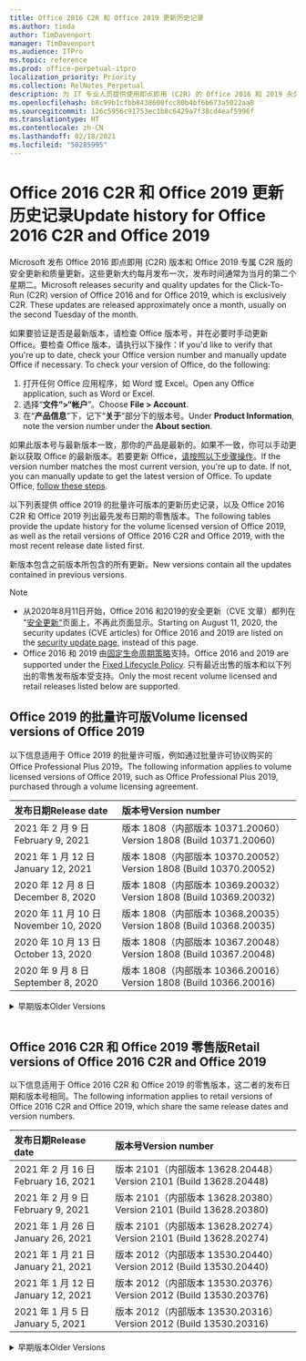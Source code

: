 ```yaml
---
title: Office 2016 C2R 和 Office 2019 更新历史记录
ms.author: timda
author: TimDavenport
manager: TimDavenport
ms.audience: ITPro
ms.topic: reference
ms.prod: office-perpetual-itpro
localization_priority: Priority
ms.collection: RelNotes_Perpetual
description: 为 IT 专业人员提供使用即点即用 (C2R) 的 Office 2016 和 2019 永久版本的更新历史记录
ms.openlocfilehash: b8c99b1cfbb8438600fcc80b4bf6b673a5022aa8
ms.sourcegitcommit: 126c5956c91753ec1b8c6429a7f38cd4eaf5996f
ms.translationtype: HT
ms.contentlocale: zh-CN
ms.lasthandoff: 02/18/2021
ms.locfileid: "50285995"
---
```

# <a name="update-history-for-office-2016-c2r-and-office-2019"></a><span data-ttu-id="7cf9a-103">Office 2016 C2R 和 Office 2019 更新历史记录</span><span class="sxs-lookup"><span data-stu-id="7cf9a-103">Update history for Office 2016 C2R and Office 2019</span></span>

<span data-ttu-id="7cf9a-p101">Microsoft 发布 Office 2016 即点即用 (C2R) 版本和 Office 2019 专属 C2R 版的安全更新和质量更新。这些更新大约每月发布一次，发布时间通常为当月的第二个星期二。</span><span class="sxs-lookup"><span data-stu-id="7cf9a-p101">Microsoft releases security and quality updates for the Click-To-Run (C2R) version of Office 2016 and for Office 2019, which is exclusively C2R. These updates are released approximately once a month, usually on the second Tuesday of the month.</span></span>

<span data-ttu-id="7cf9a-p102">如果要验证是否是最新版本，请检查 Office 版本号，并在必要时手动更新 Office。要检查 Office 版本，请执行以下操作：</span><span class="sxs-lookup"><span data-stu-id="7cf9a-p102">If you'd like to verify that you're up to date, check your Office version number and manually update Office if necessary. To check your version of Office, do the following:</span></span>

  1.    <span data-ttu-id="7cf9a-108">打开任何 Office 应用程序，如 Word 或 Excel。</span><span class="sxs-lookup"><span data-stu-id="7cf9a-108">Open any Office application, such as Word or Excel.</span></span>
  2.    <span data-ttu-id="7cf9a-109">选择“**文件”>“帐户**”。</span><span class="sxs-lookup"><span data-stu-id="7cf9a-109">Choose **File > Account**.</span></span>
  3.    <span data-ttu-id="7cf9a-110">在“**产品信息**”下，记下“**关于**”部分下的版本号。</span><span class="sxs-lookup"><span data-stu-id="7cf9a-110">Under **Product Information**, note the version number under the **About section**.</span></span>

<span data-ttu-id="7cf9a-p103">如果此版本号与最新版本一致，那你的产品是最新的。如果不一致，你可以手动更新以获取 Office 的最新版本。若要更新 Office，[请按照以下步骤操作](https://support.office.com/article/2ab296f3-7f03-43a2-8e50-46de917611c5)。</span><span class="sxs-lookup"><span data-stu-id="7cf9a-p103">If the version number matches the most current version, you're up to date. If not, you can manually update to get the latest version of Office. To update Office, [follow these steps](https://support.office.com/article/2ab296f3-7f03-43a2-8e50-46de917611c5).</span></span>


<span data-ttu-id="7cf9a-114">以下列表提供 office 2019 的批量许可版本的更新历史记录，以及 Office 2016 C2R 和 Office 2019 列出最先发布日期的零售版本。</span><span class="sxs-lookup"><span data-stu-id="7cf9a-114">The following tables provide the update history for the volume licensed version of Office 2019, as well as the retail versions of Office 2016 C2R and Office 2019, with the most recent release date listed first.</span></span>

<span data-ttu-id="7cf9a-115">新版本包含之前版本所包含的所有更新。</span><span class="sxs-lookup"><span data-stu-id="7cf9a-115">New versions contain all the updates contained in previous versions.</span></span>


 > [!NOTE]
> - <span data-ttu-id="7cf9a-116">从2020年8月11日开始，Office 2016 和2019的安全更新（CVE 文章）都列在 "[安全更新"](https://docs.microsoft.com/officeupdates/microsoft365-apps-security-updates)页面上，不再此页面显示。</span><span class="sxs-lookup"><span data-stu-id="7cf9a-116">Starting on August 11, 2020, the security updates (CVE articles) for Office 2016 and 2019 are listed on the [security update page](https://docs.microsoft.com/officeupdates/microsoft365-apps-security-updates), instead of this page.</span></span> 
> - <span data-ttu-id="7cf9a-117">Office 2016 和 2019 由[固定生命周期策略](https://docs.microsoft.com/lifecycle/policies/fixed)支持。</span><span class="sxs-lookup"><span data-stu-id="7cf9a-117">Office 2016 and 2019 are supported under the [Fixed Lifecycle Policy](https://docs.microsoft.com/lifecycle/policies/fixed).</span></span> <span data-ttu-id="7cf9a-118">只有最近出售的版本和以下列出的零售发布版本受支持。</span><span class="sxs-lookup"><span data-stu-id="7cf9a-118">Only the most recent volume licensed and retail releases listed below are supported.</span></span>


## <a name="volume-licensed-versions-of-office-2019"></a><span data-ttu-id="7cf9a-119">Office 2019 的批量许可版</span><span class="sxs-lookup"><span data-stu-id="7cf9a-119">Volume licensed versions of Office 2019</span></span>
<span data-ttu-id="7cf9a-120">以下信息适用于 Office 2019 的批量许可版，例如通过批量许可协议购买的 Office Professional Plus 2019。</span><span class="sxs-lookup"><span data-stu-id="7cf9a-120">The following information applies to volume licensed versions of Office 2019, such as Office Professional Plus 2019, purchased through a volume licensing agreement.</span></span>

[//]: # (请勿删除批量许可表开头)


|<span data-ttu-id="7cf9a-122">**发布日期**</span><span class="sxs-lookup"><span data-stu-id="7cf9a-122">**Release date**</span></span>|<span data-ttu-id="7cf9a-123">**版本号**</span><span class="sxs-lookup"><span data-stu-id="7cf9a-123">**Version number**</span></span>|
|:-----|:-----|
|<span data-ttu-id="7cf9a-124">2021 年 2 月 9 日</span><span class="sxs-lookup"><span data-stu-id="7cf9a-124">February 9, 2021</span></span>|<span data-ttu-id="7cf9a-125">版本 1808（内部版本 10371.20060）</span><span class="sxs-lookup"><span data-stu-id="7cf9a-125">Version 1808 (Build 10371.20060)</span></span>|
|<span data-ttu-id="7cf9a-126">2021 年 1 月 12 日</span><span class="sxs-lookup"><span data-stu-id="7cf9a-126">January 12, 2021</span></span>|<span data-ttu-id="7cf9a-127">版本 1808（内部版本 10370.20052）</span><span class="sxs-lookup"><span data-stu-id="7cf9a-127">Version 1808 (Build 10370.20052)</span></span>|
|<span data-ttu-id="7cf9a-128">2020 年 12 月 8 日</span><span class="sxs-lookup"><span data-stu-id="7cf9a-128">December 8, 2020</span></span>|<span data-ttu-id="7cf9a-129">版本 1808（内部版本 10369.20032）</span><span class="sxs-lookup"><span data-stu-id="7cf9a-129">Version 1808 (Build 10369.20032)</span></span>|
|<span data-ttu-id="7cf9a-130">2020 年 11 月 10 日</span><span class="sxs-lookup"><span data-stu-id="7cf9a-130">November 10, 2020</span></span>|<span data-ttu-id="7cf9a-131">版本 1808（内部版本 10368.20035）</span><span class="sxs-lookup"><span data-stu-id="7cf9a-131">Version 1808 (Build 10368.20035)</span></span>|
|<span data-ttu-id="7cf9a-132">2020 年 10 月 13 日</span><span class="sxs-lookup"><span data-stu-id="7cf9a-132">October 13, 2020</span></span>|<span data-ttu-id="7cf9a-133">版本 1808（内部版本 10367.20048）</span><span class="sxs-lookup"><span data-stu-id="7cf9a-133">Version 1808 (Build 10367.20048)</span></span>|
|<span data-ttu-id="7cf9a-134">2020 年 9 月 8 日</span><span class="sxs-lookup"><span data-stu-id="7cf9a-134">September 8, 2020</span></span>|<span data-ttu-id="7cf9a-135">版本 1808（内部版本 10366.20016）</span><span class="sxs-lookup"><span data-stu-id="7cf9a-135">Version 1808 (Build 10366.20016)</span></span>|


[//]: # (请勿删除批量许可表结尾)

<details>
<summary><span data-ttu-id="7cf9a-137">早期版本</span><span class="sxs-lookup"><span data-stu-id="7cf9a-137">Older Versions</span></span></summary>
 

[//]: # (请勿删除批量许可旧表开头)


|<span data-ttu-id="7cf9a-139">**发布日期**</span><span class="sxs-lookup"><span data-stu-id="7cf9a-139">**Release date**</span></span>|<span data-ttu-id="7cf9a-140">**版本号**</span><span class="sxs-lookup"><span data-stu-id="7cf9a-140">**Version number**</span></span>|
|:-----|:-----|
|<span data-ttu-id="7cf9a-141">2020 年 8 月 11 日</span><span class="sxs-lookup"><span data-stu-id="7cf9a-141">August 11, 2020</span></span>|<span data-ttu-id="7cf9a-142">版本 1808（内部版本 10364.20059）</span><span class="sxs-lookup"><span data-stu-id="7cf9a-142">Version 1808 (Build 10364.20059)</span></span>|
|<span data-ttu-id="7cf9a-143">2020 年 7 月 14 日</span><span class="sxs-lookup"><span data-stu-id="7cf9a-143">July 14, 2020</span></span>   |<span data-ttu-id="7cf9a-144">版本 1808（内部版本 10363.20015）</span><span class="sxs-lookup"><span data-stu-id="7cf9a-144">Version 1808 (Build 10363.20015)</span></span>  |
|<span data-ttu-id="7cf9a-145">2020 年 6 月 9 日</span><span class="sxs-lookup"><span data-stu-id="7cf9a-145">June 9, 2020</span></span>   |<span data-ttu-id="7cf9a-146">版本 1808（内部版本 10361.20002）</span><span class="sxs-lookup"><span data-stu-id="7cf9a-146">Version 1808 (Build 10361.20002)</span></span>  |
|<span data-ttu-id="7cf9a-147">2020 年 5 月12 日</span><span class="sxs-lookup"><span data-stu-id="7cf9a-147">May 12, 2020</span></span>   |<span data-ttu-id="7cf9a-148">版本 1808（内部版本 10359.20023）</span><span class="sxs-lookup"><span data-stu-id="7cf9a-148">Version 1808 (Build 10359.20023)</span></span>  |
|<span data-ttu-id="7cf9a-149">2020 年 4 月 14 日</span><span class="sxs-lookup"><span data-stu-id="7cf9a-149">April 14, 2020</span></span>   |<span data-ttu-id="7cf9a-150">版本 1808 （内部版本 10358.20061）</span><span class="sxs-lookup"><span data-stu-id="7cf9a-150">Version 1808 (Build 10358.20061)</span></span>  |
|<span data-ttu-id="7cf9a-151">2020 年 3 月 10 日</span><span class="sxs-lookup"><span data-stu-id="7cf9a-151">March 10, 2020</span></span>   |<span data-ttu-id="7cf9a-152">版本 1808（内部版本 10357.20081）</span><span class="sxs-lookup"><span data-stu-id="7cf9a-152">Version 1808 (Build 10357.20081)</span></span>  |
|<span data-ttu-id="7cf9a-153">2020 年 2 月 11 日</span><span class="sxs-lookup"><span data-stu-id="7cf9a-153">February 11, 2020</span></span>   |<span data-ttu-id="7cf9a-154">版本 1808（内部版本 10356.20006）</span><span class="sxs-lookup"><span data-stu-id="7cf9a-154">Version 1808 (Build 10356.20006)</span></span>  |


[//]: # (请勿删除批量许可旧表结尾)

</details>


<br/>

## <a name="retail-versions-of-office-2016-c2r-and-office-2019"></a><span data-ttu-id="7cf9a-156">Office 2016 C2R 和 Office 2019 零售版</span><span class="sxs-lookup"><span data-stu-id="7cf9a-156">Retail versions of Office 2016 C2R and Office 2019</span></span>
<span data-ttu-id="7cf9a-157">以下信息适用于 Office 2016 C2R 和 Office 2019 的零售版本，这二者的发布日期和版本号相同。</span><span class="sxs-lookup"><span data-stu-id="7cf9a-157">The following information applies to retail versions of Office 2016 C2R and Office 2019, which share the same release dates and version numbers.</span></span>

[//]: # (请勿删除零售表开头)


|<span data-ttu-id="7cf9a-159">**发布日期**</span><span class="sxs-lookup"><span data-stu-id="7cf9a-159">**Release date**</span></span>|<span data-ttu-id="7cf9a-160">**版本号**</span><span class="sxs-lookup"><span data-stu-id="7cf9a-160">**Version number**</span></span>|
|:-----|:-----|
|<span data-ttu-id="7cf9a-161">2021 年 2 月 16 日</span><span class="sxs-lookup"><span data-stu-id="7cf9a-161">February 16, 2021</span></span>|<span data-ttu-id="7cf9a-162">版本 2101（内部版本 13628.20448）</span><span class="sxs-lookup"><span data-stu-id="7cf9a-162">Version 2101 (Build 13628.20448)</span></span>|
|<span data-ttu-id="7cf9a-163">2021 年 2 月 9 日</span><span class="sxs-lookup"><span data-stu-id="7cf9a-163">February 9, 2021</span></span>|<span data-ttu-id="7cf9a-164">版本 2101（内部版本 13628.20380）</span><span class="sxs-lookup"><span data-stu-id="7cf9a-164">Version 2101 (Build 13628.20380)</span></span>|
|<span data-ttu-id="7cf9a-165">2021 年 1 月 26 日</span><span class="sxs-lookup"><span data-stu-id="7cf9a-165">January 26, 2021</span></span>|<span data-ttu-id="7cf9a-166">版本 2101（内部版本 13628.20274）</span><span class="sxs-lookup"><span data-stu-id="7cf9a-166">Version 2101 (Build 13628.20274)</span></span>|
|<span data-ttu-id="7cf9a-167">2021 年 1 月 21 日</span><span class="sxs-lookup"><span data-stu-id="7cf9a-167">January 21, 2021</span></span>|<span data-ttu-id="7cf9a-168">版本 2012（内部版本 13530.20440）</span><span class="sxs-lookup"><span data-stu-id="7cf9a-168">Version 2012 (Build 13530.20440)</span></span>|
|<span data-ttu-id="7cf9a-169">2021 年 1 月 12 日</span><span class="sxs-lookup"><span data-stu-id="7cf9a-169">January 12, 2021</span></span>|<span data-ttu-id="7cf9a-170">版本 2012（内部版本 13530.20376）</span><span class="sxs-lookup"><span data-stu-id="7cf9a-170">Version 2012 (Build 13530.20376)</span></span>|
|<span data-ttu-id="7cf9a-171">2021 年 1 月 5 日</span><span class="sxs-lookup"><span data-stu-id="7cf9a-171">January 5, 2021</span></span>|<span data-ttu-id="7cf9a-172">版本 2012（内部版本 13530.20316）</span><span class="sxs-lookup"><span data-stu-id="7cf9a-172">Version 2012 (Build 13530.20316)</span></span>|


[//]: # (请勿删除零售表结尾)

<details>
<summary><span data-ttu-id="7cf9a-174">早期版本</span><span class="sxs-lookup"><span data-stu-id="7cf9a-174">Older Versions</span></span></summary>
 

[//]: # (请勿删除零售旧表开头)


|<span data-ttu-id="7cf9a-176">**发布日期**</span><span class="sxs-lookup"><span data-stu-id="7cf9a-176">**Release date**</span></span>|<span data-ttu-id="7cf9a-177">**版本号**</span><span class="sxs-lookup"><span data-stu-id="7cf9a-177">**Version number**</span></span>|
|:-----|:-----|
|<span data-ttu-id="7cf9a-178">2020 年 12 月 21 日</span><span class="sxs-lookup"><span data-stu-id="7cf9a-178">December 21, 2020</span></span>|<span data-ttu-id="7cf9a-179">版本 2011（内部版本 13426.20404）</span><span class="sxs-lookup"><span data-stu-id="7cf9a-179">Version 2011 (Build 13426.20404)</span></span>|
|<span data-ttu-id="7cf9a-180">2020 年 12 月 8 日</span><span class="sxs-lookup"><span data-stu-id="7cf9a-180">December 8, 2020</span></span>|<span data-ttu-id="7cf9a-181">版本 2011（内部版本 13426.20332）</span><span class="sxs-lookup"><span data-stu-id="7cf9a-181">Version 2011 (Build 13426.20332)</span></span>|
|<span data-ttu-id="7cf9a-182">2020 年 12 月 2 日</span><span class="sxs-lookup"><span data-stu-id="7cf9a-182">December 2, 2020</span></span>|<span data-ttu-id="7cf9a-183">版本 2011 (内部版本 13426.20308) </span><span class="sxs-lookup"><span data-stu-id="7cf9a-183">Version 2011 (Build 13426.20308)</span></span>|
|<span data-ttu-id="7cf9a-184">2020 年 11 月 30 日</span><span class="sxs-lookup"><span data-stu-id="7cf9a-184">November 30, 2020</span></span>|<span data-ttu-id="7cf9a-185">版本 2011（内部版本 13426.20294）</span><span class="sxs-lookup"><span data-stu-id="7cf9a-185">Version 2011 (Build 13426.20294)</span></span>|
|<span data-ttu-id="7cf9a-186">2020 年 11 月 23 日</span><span class="sxs-lookup"><span data-stu-id="7cf9a-186">November 23, 2020</span></span>|<span data-ttu-id="7cf9a-187">版本 2011（内部版本13426.20274）</span><span class="sxs-lookup"><span data-stu-id="7cf9a-187">Version 2011 (Build 13426.20274)</span></span>|
|<span data-ttu-id="7cf9a-188">2020 年 11 月 17 日</span><span class="sxs-lookup"><span data-stu-id="7cf9a-188">November 17, 2020</span></span>|<span data-ttu-id="7cf9a-189">版本 2010（内部版本 13328.20408）</span><span class="sxs-lookup"><span data-stu-id="7cf9a-189">Version 2010 (Build 13328.20408)</span></span>|
|<span data-ttu-id="7cf9a-190">2020 年 11 月 10 日</span><span class="sxs-lookup"><span data-stu-id="7cf9a-190">November 10, 2020</span></span>|<span data-ttu-id="7cf9a-191">版本 2010（内部版本 13328.20356）</span><span class="sxs-lookup"><span data-stu-id="7cf9a-191">Version 2010 (Build 13328.20356)</span></span>|
|<span data-ttu-id="7cf9a-192">2020 年 10 月 27 日</span><span class="sxs-lookup"><span data-stu-id="7cf9a-192">October 27, 2020</span></span>|<span data-ttu-id="7cf9a-193">版本 2010（内部版本 13328.20292）</span><span class="sxs-lookup"><span data-stu-id="7cf9a-193">Version 2010 (Build 13328.20292)</span></span>|
|<span data-ttu-id="7cf9a-194">2020 年 10 月 21 日</span><span class="sxs-lookup"><span data-stu-id="7cf9a-194">October 21, 2020</span></span>|<span data-ttu-id="7cf9a-195">版本 2009（内部版本 13231.20418）</span><span class="sxs-lookup"><span data-stu-id="7cf9a-195">Version 2009 (Build 13231.20418)</span></span>|
|<span data-ttu-id="7cf9a-196">2020 年 10 月 13 日</span><span class="sxs-lookup"><span data-stu-id="7cf9a-196">October 13, 2020</span></span>|<span data-ttu-id="7cf9a-197">版本 2009（内部版本 13231.20390）</span><span class="sxs-lookup"><span data-stu-id="7cf9a-197">Version 2009 (Build 13231.20390)</span></span>|
|<span data-ttu-id="7cf9a-198">2020 年 10 月 8 日</span><span class="sxs-lookup"><span data-stu-id="7cf9a-198">October 8, 2020</span></span>|<span data-ttu-id="7cf9a-199">版本 2009 (内部版本 13231.20368)</span><span class="sxs-lookup"><span data-stu-id="7cf9a-199">Version 2009 (Build 13231.20368)</span></span>|
|<span data-ttu-id="7cf9a-200">2020 年 9 月 28 日</span><span class="sxs-lookup"><span data-stu-id="7cf9a-200">September 28, 2020</span></span>|<span data-ttu-id="7cf9a-201">版本 2009（内部版本 13231.20262）</span><span class="sxs-lookup"><span data-stu-id="7cf9a-201">Version 2009 (Build 13231.20262)</span></span>|
|<span data-ttu-id="7cf9a-202">2020 年 9 月 22 日</span><span class="sxs-lookup"><span data-stu-id="7cf9a-202">September 22, 2020</span></span>|<span data-ttu-id="7cf9a-203">版本 2008（内部版本 13127.20508）</span><span class="sxs-lookup"><span data-stu-id="7cf9a-203">Version 2008 (Build 13127.20508)</span></span>|
|<span data-ttu-id="7cf9a-204">2020 年 9 月9 日</span><span class="sxs-lookup"><span data-stu-id="7cf9a-204">September 9, 2020</span></span>|<span data-ttu-id="7cf9a-205">版本 2008（内部版本 13127.20408）</span><span class="sxs-lookup"><span data-stu-id="7cf9a-205">Version 2008 (Build 13127.20408)</span></span>|
|<span data-ttu-id="7cf9a-206">2020 年 8 月 31 日</span><span class="sxs-lookup"><span data-stu-id="7cf9a-206">August 31, 2020</span></span>|<span data-ttu-id="7cf9a-207">版本 2008（内部版本 13127.20296）</span><span class="sxs-lookup"><span data-stu-id="7cf9a-207">Version 2008 (Build 13127.20296)</span></span>|
|<span data-ttu-id="7cf9a-208">2020 年 8 月 25 日</span><span class="sxs-lookup"><span data-stu-id="7cf9a-208">August 25, 2020</span></span>|<span data-ttu-id="7cf9a-209">版本 2007（内部版本 13029.20460）</span><span class="sxs-lookup"><span data-stu-id="7cf9a-209">Version 2007 (Build 13029.20460)</span></span>|
|<span data-ttu-id="7cf9a-210">2020 年 8 月 11 日</span><span class="sxs-lookup"><span data-stu-id="7cf9a-210">August 11, 2020</span></span>|<span data-ttu-id="7cf9a-211">版本 2007（内部版本 13029.20344）</span><span class="sxs-lookup"><span data-stu-id="7cf9a-211">Version 2007 (Build 13029.20344)</span></span>|
|<span data-ttu-id="7cf9a-212">2020 年 7 月 30 日</span><span class="sxs-lookup"><span data-stu-id="7cf9a-212">July 30, 2020</span></span>|<span data-ttu-id="7cf9a-213">版本 2007（内部版本 13029.20308）</span><span class="sxs-lookup"><span data-stu-id="7cf9a-213">Version 2007 (Build 13029.20308)</span></span>  |
|<span data-ttu-id="7cf9a-214">2020 年 7 月 28 日</span><span class="sxs-lookup"><span data-stu-id="7cf9a-214">July 28, 2020</span></span>|<span data-ttu-id="7cf9a-215">版本 2006（内部版本 13001.20498）</span><span class="sxs-lookup"><span data-stu-id="7cf9a-215">Version 2006 (Build 13001.20498)</span></span>  |
|<span data-ttu-id="7cf9a-216">2020 年 7 月 14 日</span><span class="sxs-lookup"><span data-stu-id="7cf9a-216">July 14, 2020</span></span>|<span data-ttu-id="7cf9a-217">版本 2006（内部版本 13001.20384）</span><span class="sxs-lookup"><span data-stu-id="7cf9a-217">Version 2006 (Build 13001.20384)</span></span>  |
|<span data-ttu-id="7cf9a-218">2020 年 6 月 30 日</span><span class="sxs-lookup"><span data-stu-id="7cf9a-218">June 30, 2020</span></span>|<span data-ttu-id="7cf9a-219">版本 2006（内部版本 13001.20266）</span><span class="sxs-lookup"><span data-stu-id="7cf9a-219">Version 2006 (Build 13001.20266)</span></span>  |
|<span data-ttu-id="7cf9a-220">2020 年 6 月 24 日</span><span class="sxs-lookup"><span data-stu-id="7cf9a-220">June 24, 2020</span></span>|<span data-ttu-id="7cf9a-221">版本 2005（内部版本 12827.20470）</span><span class="sxs-lookup"><span data-stu-id="7cf9a-221">Version 2005 (Build 12827.20470)</span></span>  |
|<span data-ttu-id="7cf9a-222">2020 年 6 月 9 日</span><span class="sxs-lookup"><span data-stu-id="7cf9a-222">June 9, 2020</span></span>|<span data-ttu-id="7cf9a-223">版本 2005（内部版本 12827.20336）</span><span class="sxs-lookup"><span data-stu-id="7cf9a-223">Version 2005 (Build 12827.20336)</span></span>  |
|<span data-ttu-id="7cf9a-224">2020 年 6 月 2 日</span><span class="sxs-lookup"><span data-stu-id="7cf9a-224">June 2, 2020</span></span>|<span data-ttu-id="7cf9a-225">版本 2005（内部版本 12827.20268）</span><span class="sxs-lookup"><span data-stu-id="7cf9a-225">Version 2005 (Build 12827.20268)</span></span>  |
|<span data-ttu-id="7cf9a-226">2020 年 5 月 21 日</span><span class="sxs-lookup"><span data-stu-id="7cf9a-226">May 21, 2020</span></span>|<span data-ttu-id="7cf9a-227">版本 2004（内部版本 12730.20352）</span><span class="sxs-lookup"><span data-stu-id="7cf9a-227">Version 2004 (Build 12730.20352)</span></span>  |
|<span data-ttu-id="7cf9a-228">2020 年 5 月12 日</span><span class="sxs-lookup"><span data-stu-id="7cf9a-228">May 12, 2020</span></span>|<span data-ttu-id="7cf9a-229">版本 2004（内部版本 12730.20270）</span><span class="sxs-lookup"><span data-stu-id="7cf9a-229">Version 2004 (Build 12730.20270)</span></span>  |
|<span data-ttu-id="7cf9a-230">2020 年 5 月 4 日</span><span class="sxs-lookup"><span data-stu-id="7cf9a-230">May 4, 2020</span></span>|<span data-ttu-id="7cf9a-231">版本 2004（内部版本 12730.20250）</span><span class="sxs-lookup"><span data-stu-id="7cf9a-231">Version 2004 (Build 12730.20250)</span></span>  |
|<span data-ttu-id="7cf9a-232">2020 年 4 月 29 日</span><span class="sxs-lookup"><span data-stu-id="7cf9a-232">April 29, 2020</span></span>|<span data-ttu-id="7cf9a-233">版本 2004 （内部版本 12730.20236）</span><span class="sxs-lookup"><span data-stu-id="7cf9a-233">Version 2004 (Build 12730.20236)</span></span>  |
|<span data-ttu-id="7cf9a-234">2020 年 4 月 15 日</span><span class="sxs-lookup"><span data-stu-id="7cf9a-234">April 15, 2020</span></span>|<span data-ttu-id="7cf9a-235">版本 2003 （内部版本 12624.20466）</span><span class="sxs-lookup"><span data-stu-id="7cf9a-235">Version 2003 (Build 12624.20466)</span></span>  |
|<span data-ttu-id="7cf9a-236">2020 年 4 月 14 日</span><span class="sxs-lookup"><span data-stu-id="7cf9a-236">April 14, 2020</span></span>|<span data-ttu-id="7cf9a-237">版本 2003（内部版本 12624.20442）</span><span class="sxs-lookup"><span data-stu-id="7cf9a-237">Version 2003 (Build 12624.20442)</span></span>  |
|<span data-ttu-id="7cf9a-238">2020 年 3 月 31 日</span><span class="sxs-lookup"><span data-stu-id="7cf9a-238">March 31, 2020</span></span>|<span data-ttu-id="7cf9a-239">版本 2003（内部版本 12624.20382）</span><span class="sxs-lookup"><span data-stu-id="7cf9a-239">Version 2003 (Build 12624.20382)</span></span>  |
|<span data-ttu-id="7cf9a-240">2020 年 3 月25 日</span><span class="sxs-lookup"><span data-stu-id="7cf9a-240">March 25, 2020</span></span>|<span data-ttu-id="7cf9a-241">版本 2003（内部版本 12624.20320）</span><span class="sxs-lookup"><span data-stu-id="7cf9a-241">Version 2003 (Build 12624.20320)</span></span>  |
|<span data-ttu-id="7cf9a-242">2020 年 3 月 10 日</span><span class="sxs-lookup"><span data-stu-id="7cf9a-242">March 10, 2020</span></span>|<span data-ttu-id="7cf9a-243">版本 2002（内部版本 12527.20278）</span><span class="sxs-lookup"><span data-stu-id="7cf9a-243">Version 2002 (Build 12527.20278)</span></span>  |
|<span data-ttu-id="7cf9a-244">2020 年 3 月 1 日</span><span class="sxs-lookup"><span data-stu-id="7cf9a-244">March 1, 2020</span></span>   |<span data-ttu-id="7cf9a-245">版本 2002（内部版本 12527.20242）</span><span class="sxs-lookup"><span data-stu-id="7cf9a-245">Version 2002 (Build 12527.20242)</span></span>  |


[//]: # (请勿删除零售旧表结尾)


</details>






